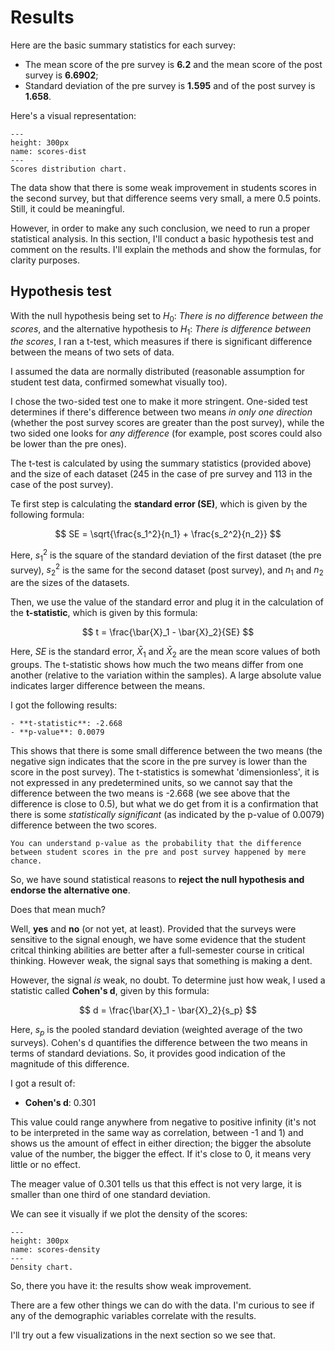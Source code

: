 # Results

Here are the basic summary statistics for each survey:

- The mean score of the pre survey is **6.2** and the mean score of the post survey is **6.6902**;
- Standard deviation of the pre survey is **1.595** and of the post survey is **1.658**.

Here's a visual representation:

```{figure} ../Files/Charts/scores_dist.png
---
height: 300px
name: scores-dist
---
Scores distribution chart.
```

The data show that there is some weak improvement in students scores in the second survey, but that difference seems very small, a mere 0.5 points. Still, it could be meaningful.

However, in order to make any such conclusion, we need to run a proper statistical analysis. In this section, I'll conduct a basic hypothesis test and comment on the results. I'll explain the methods and show the formulas, for clarity purposes.

## Hypothesis test

With the null hypothesis being set to $H_0$: *There is no difference between the scores*, and the alternative hypothesis to $H_1$: *There is difference between the scores*, I ran a t-test, which measures if there is significant difference between the means of two sets of data. 

I assumed the data are normally distributed (reasonable assumption for student test data, confirmed somewhat visually too).

I chose the two-sided test one to make it more stringent. One-sided test determines if there's difference between two means *in only one direction* (whether the post survey scores are greater than the post survey), while the two sided one looks for *any difference* (for example, post scores could also be lower than the pre ones).

The t-test is calculated by using the summary statistics (provided above) and the size of each dataset (245 in the case of pre survey and 113 in the case of the post survey).

Te first step is calculating the **standard error (SE)**, which is given by the following formula:

$$ SE = \sqrt{\frac{s_1^2}{n_1} + \frac{s_2^2}{n_2}} $$

Here, $s_1^2$ is the square of the standard deviation of the first dataset (the pre survey), $s_2^2$ is the same for the second dataset (post survey), and $n_1$ and $n_2$ are the sizes of the datasets.

Then, we use the value of the standard error and plug it in the calculation of the **t-statistic**, which is given by this formula:

$$ t = \frac{\bar{X}_1 - \bar{X}_2}{SE} $$

Here, $SE$ is the standard error, $\bar{X}_1$ and $\bar{X}_2$ are the mean score values of both groups. The t-statistic shows how much the two means differ from one another (relative to the variation within the samples). A large absolute value indicates larger difference between the means.  

I got the following results: 

```{card}
- **t-statistic**: -2.668
- **p-value**: 0.0079
```

This shows that there is some small difference between the two means (the negative sign indicates that the score in the pre survey is lower than the score in the post survey). The t-statistics is somewhat 'dimensionless', it is not expressed in any predetermined units, so we cannot say that the difference between the two means is -2.668 (we see above that the difference is close to 0.5), but what we do get from it is a confirmation that there is some *statistically significant* (as indicated by the p-value of 0.0079) difference between the two scores.

```{card}
You can understand p-value as the probability that the difference between student scores in the pre and post survey happened by mere chance.
```

So, we have sound statistical reasons to **reject the null hypothesis and endorse the alternative one**.

Does that mean much?

Well, **yes** and **no** (or not yet, at least). Provided that the surveys were sensitive to the signal enough, we have some evidence that the student critcal thinking abilities are better after a full-semester course in critical thinking. However weak, the signal says that something is making a dent.

However, the signal *is* weak, no doubt. To determine just how weak, I used a statistic called **Cohen's d**, given by this formula:

$$ d = \frac{\bar{X}_1 - \bar{X}_2}{s_p} $$

Here, ${s_p}$ is the pooled standard deviation (weighted average of the two surveys). Cohen's d quantifies the difference between the two means in terms of standard deviations. So, it provides good indication of the magnitude of this difference.

I got a result of:

- **Cohen's d**: 0.301

This value could range anywhere from negative to positive infinity (it's not to be interpreted in the same way as correlation, between -1 and 1) and shows us the amount of effect in either direction; the bigger the absolute value of the number, the bigger the effect. If it's close to 0, it means very little or no effect. 

The meager value of 0.301 tells us that this effect is not very large, it is smaller than one third of one standard deviation. 

We can see it visually if we plot the density of the scores:

```{figure} ../Files/Charts/scores_dens.png
---
height: 300px
name: scores-density
---
Density chart.
```

So, there you have it: the results show weak improvement. 

There are a few other things we can do with the data. I'm curious to see if any of the demographic variables correlate with the results. 

I'll try out a few visualizations in the next section so we see that.

